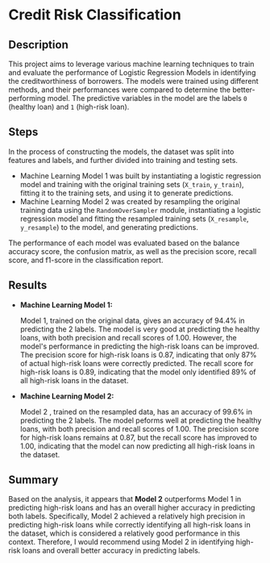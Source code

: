 # Credit Risk Classification

## Description
This project aims to leverage various machine learning techniques to train and evaluate the performance of Logistic Regression Models in identifying the creditworthiness of borrowers. The models were trained using different methods, and their performances were compared to determine the better-performing model. The predictive variables in the model are the labels `0` (healthy loan) and `1` (high-risk loan).

## Steps
In the process of constructing the models, the dataset was split into features and labels, and further divided into training and testing sets. 

  * Machine Learning Model 1 was built by instantiating a logistic regression model and training with the original training sets (`X_train`, `y_train`), fitting it to the training sets, and using it to generate predictions. 
  * Machine Learning Model 2 was created by resampling the original training data using the `RandomOverSampler` module, instantiating a logistic regression model and fitting the resampled training sets (`X_resample`, `y_resample`) to the model, and generating predictions.

The performance of each model was evaluated based on the balance accuracy score, the confusion matrix, as well as the precision score, recall score, and f1-score in the classification report.


## Results
- **Machine Learning Model 1:**

  Model 1, trained on the original data, gives an accuracy of 94.4% in predicting the 2 labels. The model is very good at predicting the healthy loans, with both precision and recall scores of 1.00. However, the model's performance in predicting the high-risk loans can be improved. The precision score for high-risk loans is 0.87, indicating that only 87% of actual high-risk loans were correctly predicted. The recall score for high-risk loans is 0.89, indicating that the model only identified 89% of all high-risk loans in the dataset.

- **Machine Learning Model 2:**

  Model 2 , trained on the resampled data, has an accuracy of 99.6% in predicting the 2 labels. The model peforms well at predicting the healthy loans, with both precision and recall scores of 1.00. The precision score for high-risk loans remains at 0.87, but the recall score has improved to 1.00, indicating that the model can now predicting all high-risk loans in the dataset.

## Summary  
Based on the analysis, it appears that **Model 2** outperforms Model 1 in predicting high-risk loans and has an overall higher accuracy in predicting both labels. Specifically, Model 2 achieved a relatively high precision in predicting high-risk loans while correctly identifying all high-risk loans in the dataset, which is considered a relatively good performance in this context. Therefore, I would recommend using Model 2 in identifying high-risk loans and overall better accuracy in predicting labels.
